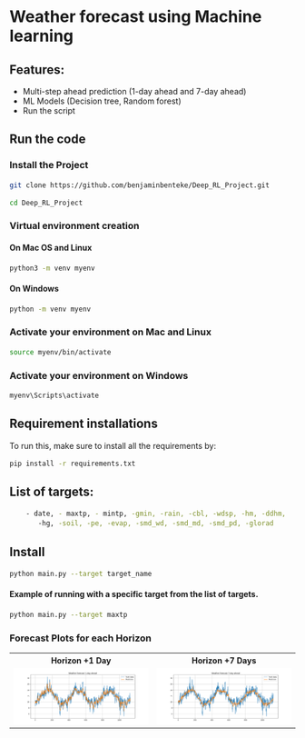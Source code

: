 # Weather forecast using Machine learning

## Features:
- Multi-step ahead prediction (1-day ahead and 7-day ahead)
- ML Models (Decision tree, Random forest)
- Run the script

## Run the code

###  Install the Project

```bash
git clone https://github.com/benjaminbenteke/Deep_RL_Project.git 
```

```bash
cd Deep_RL_Project
```
### Virtual environment creation

#### On Mac OS and Linux

```bash
python3 -m venv myenv
```

#### On Windows
```bash
python -m venv myenv
```

### Activate your environment on Mac and Linux

```bash
source myenv/bin/activate
```

### Activate your environment on Windows

```bash
myenv\Scripts\activate
```

## Requirement installations
To run this, make sure to install all the requirements by:

```bash
pip install -r requirements.txt 
```

## List of targets:
```bash
    - date, - maxtp, - mintp, -gmin, -rain, -cbl, -wdsp, -hm, -ddhm,
       -hg, -soil, -pe, -evap, -smd_wd, -smd_md, -smd_pd, -glorad
```   

## Install
```bash
python main.py --target target_name
```

#### Example of running with a specific target from the list of targets. 
```bash
python main.py --target maxtp
```

### Forecast Plots for each Horizon

<table>
  <tr>
    <th>Horizon +1 Day</th>
    <th>Horizon +7 Days</th>
  </tr>
  <tr>
    <td><img src="images/pred_1.png" width="650"/></td>
    <td><img src="images/pred_7.png" width="650"/></td>
  </tr>
</table>
